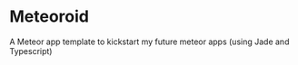 Meteoroid
=========

A Meteor app template to kickstart my future meteor apps (using Jade and Typescript)
